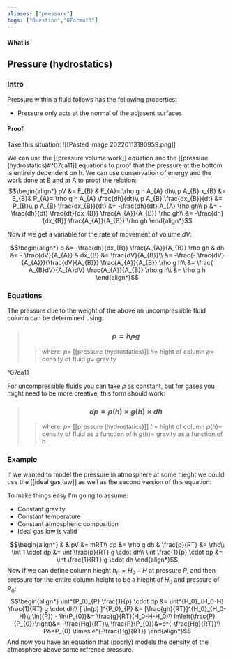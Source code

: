 ```yaml
---
aliases: ["pressure"]
tags: ["Question","QFormat3"]
---
```


#### What is
## Pressure (hydrostatics)
### Intro
Pressure within a fluid follows has the following properties:
- Pressure only acts at the normal of the adjasent surfaces

#### Proof
Take this situation:
![[Pasted image 20220113190959.png]]

We can use the [[pressure volume work]] equation and the [[pressure (hydrostatics)#^07ca11]] equations to proof that the pressure at the bottom is entirely dependent on h.
We can use conservation of energy and the work done at B and at A to proof the relation:
$$\begin{align*}
pV &= E_{B} & E_{A}= \rho g h A_{A} dh\\
p A_{B} x_{B} &= E_{B}& P_{A}= \rho g h A_{A} \frac{dh}{dt}\\
p A_{B} \frac{dx_{B}}{dt} &= P_{B}\\
p A_{B} \frac{dx_{B}}{dt} &= -\frac{dh}{dt} A_{A} \rho gh\\
p &= -\frac{dh}{dt} \frac{dt}{dx_{B}} \frac{A_{A}}{A_{B}} \rho gh\\
&= -\frac{dh}{dx_{B}} \frac{A_{A}}{A_{B}} \rho gh
\end{align*}$$

Now if we get a variable for the rate of movement of volume $dV$:

$$\begin{align*}
p &= -\frac{dh}{dx_{B}} \frac{A_{A}}{A_{B}} \rho gh & dh &= - \frac{dV}{A_{A}} & dx_{B} &= \frac{dV}{A_{B}}\\
&= -\frac{- \frac{dV}{A_{A}}}{\frac{dV}{A_{B}}} \frac{A_{A}}{A_{B}} \rho g h\\
&= \frac{ A_{B}dV}{A_{A}dV} \frac{A_{A}}{A_{B}} \rho g h\\
&= \rho g h
\end{align*}$$


### Equations
The pressure due to the weight of the above an uncompressible fluid column can be determined using:
> ### $$ p = h\rho g $$ 
>> where:
>> $p=$ [[pressure (hydrostatics)]]
>> $h=$ hight of column
>> $\rho=$ density of fluid
>> $g=$ gravity

^07ca11

For uncompressible fluids you can take $\rho$ as constant, but for gases you might need to be more creative, this form should work:
> ### $$ d p = \rho(h) \times  g(h) \times d h $$ 
>> where:
>> $p=$ [[pressure (hydrostatics)]]
>> $h=$ hight of column
>> $\rho(h)=$ density of fluid as a function of h
>> $g(h)=$ gravity as a function of h

### Example
If we wanted to model the pressure in atmosphere at some hieght we could use the [[ideal gas law]] as well as the second version of this equation:

To make things easy I'm going to assume:
- Constant gravity
- Constant temperature
- Constant atmospheric composition
- Ideal gas law is valid

$$\begin{align*}
& & pV &= mRT\\
dp &= \rho g dh & \frac{p}{RT} &= \rho\\
\int 1 \cdot dp &= \int \frac{p}{RT} g \cdot dh\\
\int \frac{1}{p} \cdot dp &= \int \frac{1}{RT} g \cdot dh
\end{align*}$$
Now if we can define column hieght $h_P=H_{0}-H$ at pressure $P$, and then pressure for the entire column height to be a hieght of $H_0$ and pressure of $P_0$:
$$\begin{align*}
\int^{P_0}_{P} \frac{1}{p} \cdot dp &= \int^{H_0}_{H_0-H} \frac{1}{RT} g \cdot dh\\
[ \ln(p) ]^{P_0}_{P} &= [\frac{gh}{RT}]^{H_0}_{H_0-H}\\
\ln({P}) - \ln(P_{0})&= \frac{g}{RT}(H_0-H-H_0)\\
ln\left(\frac{P}{P_{0}}\right)&= -\frac{Hg}{RT}\\
\frac{P}{P_{0}}&=e^{-\frac{Hg}{RT}}\\
P&=P_{0} \times e^{-\frac{Hg}{RT}}
\end{align*}$$
And now you have an equation that (poorly) models the density of the atmosphere above some refrence pressure.